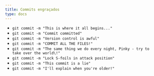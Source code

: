```yaml
---
title: Commits engraçados 
type: docs
---
```


- `git commit -m "This is where it all begins..."`
- `git commit -m "Commit committed"`
- `git commit -m "Version control is awful"`
- `git commit -m "COMMIT ALL THE FILES!"`
- `git commit -m "The same thing we do every night, Pinky - try to take over the world\!"`
- `git commit -m "Lock S-foils in attack position"`
- `git commit -m "This commit is a lie"`
- `git commit -m "I'll explain when you're older!"`
